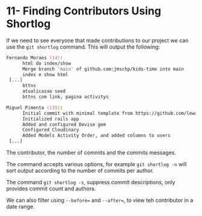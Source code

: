# 11- Finding Contributors Using Shortlog

If we need to see everyone that made contributions to our project we can use the `git shortlog` command. This will output the following:

```zsh
Fernando Moraes (14):
      html do index/show
      Merge branch 'main' of github.com:jmschp/kids-time into main
      index e show html
 [...]
      bttns
      atualicazao seed
      bttns com link, pagina activitys

Miguel Pimenta (135):
      Initial commit with minimal template from https://github.com/lewagon/rails-templates
      Initialized rails app
      Added and configured Devise gem
      Configured Cloudinary
      Added Models Activity Order, and added columns to users
 [...]
```

The contributor, the number of commits and the commits messages.

The command accepts various options, for example `git shortlog -n` will sort output according to the number of commits per author.

The command `git shortlog -s`, suppress commit descriptions, only provides commit count and authors.

We can also filter using `--before=` and `--after=`, to view teh contributor in a date range.
